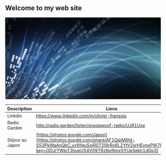 ## Welcome to my web site

![GitHub Logo](/osi-datenstrom-t.jpg)


|Description|Liens|
|--|--|
|Linkdin|https://www.linkedin.com/in/olivier-fransois|
|Radio Garden|http://radio.garden/listen/snoopwoof-radio/UJR1Uxe|
|Séjour au Japon|[https://photos.google.com/Japon](https://photos.google.com/share/AF1QipM8fd-S53PkWaAnQkC_yxfHqu5sjR072I9rRs6L2YtV2srHEynxPW7IL0fgtvur7w?key=ODJrYWloT3hueU54V09TRzNvNmx5YUpSekh1dGp3)|
